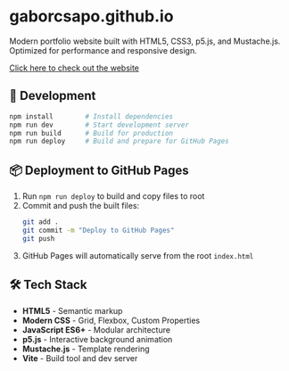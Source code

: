 # gaborcsapo.github.io

Modern portfolio website built with HTML5, CSS3, p5.js, and Mustache.js. Optimized for performance and responsive design.

[Click here to check out the website](https://gaborcsapo.com/)

## 🚀 Development

```bash
npm install        # Install dependencies
npm run dev        # Start development server
npm run build      # Build for production
npm run deploy     # Build and prepare for GitHub Pages
```

## 📦 Deployment to GitHub Pages

1. Run `npm run deploy` to build and copy files to root
2. Commit and push the built files:
   ```bash
   git add .
   git commit -m "Deploy to GitHub Pages"
   git push
   ```
3. GitHub Pages will automatically serve from the root `index.html`

## 🛠️ Tech Stack

- **HTML5** - Semantic markup
- **Modern CSS** - Grid, Flexbox, Custom Properties
- **JavaScript ES6+** - Modular architecture
- **p5.js** - Interactive background animation
- **Mustache.js** - Template rendering
- **Vite** - Build tool and dev server
